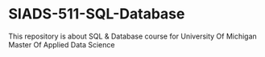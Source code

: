 # SIADS-511-SQL-Database
This repository is about SQL &amp; Database course for University Of Michigan Master Of Applied Data Science 
